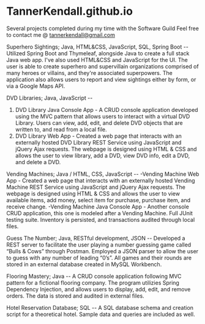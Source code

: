 # TannerKendall.github.io
Several projects completed during my time with the Software Guild
Feel free to contact me @ tannerkendall@gmail.com

Superhero Sightings; Java, HTML&CSS, JavaScript, SQL, Spring Boot -- 
Utilized Spring Boot and Thymeleaf, alongside Java to create a full stack Java web app. 
I've also used HTML&CSS and JavaScript for the UI. The user is able to create superhero and supervillain organizations comprised of many heroes or villains, and they're associated superpowers.
The application also allows users to report and view sightings either by form, or via a Google Maps API.

DVD Libraries; Java, JavaScript --
 1. DVD Library Java Console App - A CRUD console application developed using the MVC pattern that 
 allows users to interact with a virtual DVD Library.
 Users can view, add, edit, and delete DVD objects that are written to, and read from a local file.
 2. DVD Library Web App - Created a web page that interacts with an externally hosted DVD Library REST Service using JavaScript and
 jQuery Ajax requests. The webpage is designed using HTML & CSS and allows the user to view library, 
 add a DVD, view DVD info,
 edit a DVD, and delete a DVD.
 
 Vending Machines; Java / HTML, CSS, JavaScript --
-Vending Machine Web App - Created a web page that interacts with an externally hosted Vending Machine REST Service using JavaScript and jQuery Ajax requests. 
The webpage is designed using HTML & CSS and allows the user to view available items, add money, select item for purchase, purchase item, and receive change.
-Vending Machine Java Console App - Another console CRUD application, this one is modeled after a Vending Machine. 
Full JUnit testing suite. Inventory is persisted, and transactions audited through local files.

Guess The Number; Java, RESTful development, JSON --
Developed a REST server to facilitate the user playing a number guessing game 
called “Bulls & Cows” through Postman. Employed a JSON parser to allow the user 
to guess with any number of leading “0’s”. All games and their rounds are stored 
in an external database created in MySQL Workbench.

Flooring Mastery; Java --
A CRUD console application following MVC pattern for a fictional flooring company. The program utilizies Spring Dependency Injection, and allows users to
display, add, edit, and remove orders. The data is stored and audited in external files.

Hotel Reservation Database; SQL --
A SQL database schema and creation script for a theoretical hotel. Sample data and queries are included as well.

